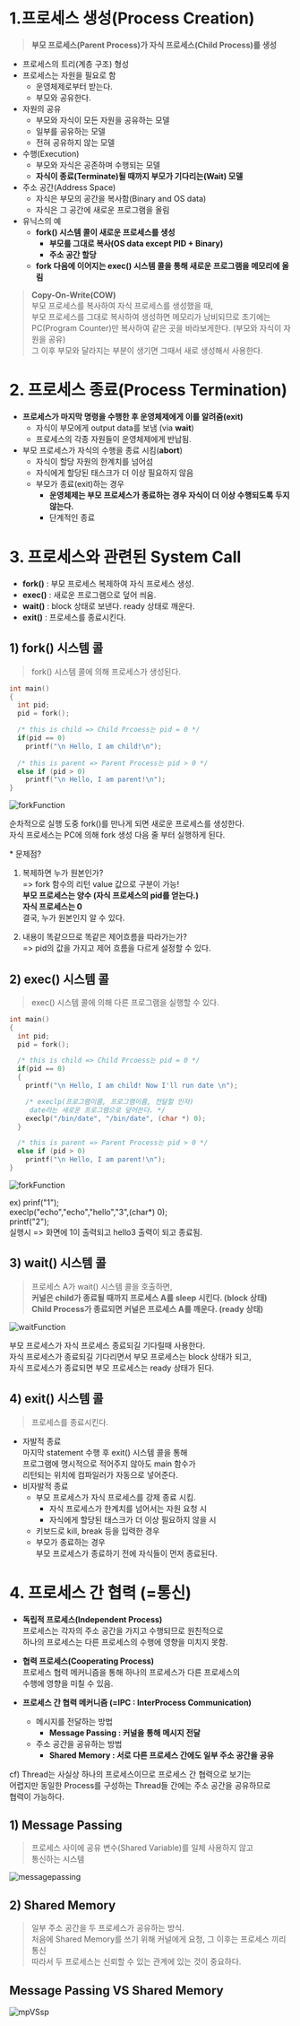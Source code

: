 # 1.프로세스 생성(Process Creation)
> **부모 프로세스(Parent Process)가 자식 프로세스(Child Process)를 생성**

- 프로세스의 트리(계층 구조) 형성
- 프로세스는 자원을 필요로 함
  - 운영체제로부터 받는다.
  - 부모와 공유한다.
- 자원의 공유
  - 부모와 자식이 모든 자원을 공유하는 모델
  - 일부를 공유하는 모델
  - 전혀 공유하지 않는 모델
- 수행(Execution)
  - 부모와 자식은 공존하며 수행되는 모델
  - **자식이 종료(Terminate)될 때까지 부모가 기다리는(Wait) 모델**
- 주소 공간(Address Space)
  - 자식은 부모의 공간을 복사함(Binary and OS data)
  - 자식은 그 공간에 새로운 프로그램을 올림
- 유닉스의 예
  - **fork() 시스템 콜이 새로운 프로세스를 생성**
    - **부모를 그대로 복사(OS data except PID + Binary)**
    - **주소 공간 할당**
  - **fork 다음에 이어지는 exec() 시스템 콜을 통해 새로운 프로그램을 메모리에 올림**

>**Copy-On-Write(COW)**     
부모 프로세스를 복사하여 자식 프로세스를 생성했을 때,     
부모 프로세스를 그대로 복사하여 생성하면 메모리가 낭비되므로 초기에는 PC(Program Counter)만 복사하여 같은 곳을 바라보게한다. (부모와 자식이 자원을 공유)     
그 이후 부모와 달라지는 부분이 생기면 그때서 새로 생성해서 사용한다.

# 2. 프로세스 종료(Process Termination)
- **프로세스가 마지막 명령을 수행한 후 운영체제에게 이를 알려줌(exit)**
  - 자식이 부모에게 output data를 보냄 (via **wait**)
  - 프로세스의 각종 자원들이 운영체제에게 반납됨.
- 부모 프로세스가 자식의 수행을 종료 시킴(**abort**)
  - 자식이 할당 자원의 한계치를 넘어섬
  - 자식에게 할당된 태스크가 더 이상 필요하지 않음
  - 부모가 종료(exit)하는 경우
    - **운영체제는 부모 프로세스가 종료하는 경우 자식이 더 이상 수행되도록 두지 않는다.**
    - 단계적인 종료

# 3. 프로세스와 관련된 System Call 
- **fork()** : 부모 프로세스 복제하여 자식 프로세스 생성.     
- **exec()** : 새로운 프로그램으로 덮어 씌움.    
- **wait()** : block 상태로 보낸다. ready 상태로 깨운다.    
- **exit()** : 프로세스를 종료시킨다.   

## 1) fork() 시스템 콜
> fork() 시스템 콜에 의해 프로세스가 생성된다.    

```C
int main()
{
  int pid;
  pid = fork();

  /* this is child => Child Prcoess는 pid = 0 */
  if(pid == 0) 
    printf("\n Hello, I am child!\n");
  
  /* this is parent => Parent Process는 pid > 0 */
  else if (pid > 0) 
    printf("\n Hello, I am parent!\n");
}
```

![forkFunction](./img/forkFunction.png)

순차적으로 실행 도중 fork()를 만나게 되면 새로운 프로세스를 생성한다.   
자식 프로세스는 PC에 의해 fork 생성 다음 줄 부터 실행하게 된다.   

\* 문제점?
1. 복제하면 누가 원본인가?    
=> fork 함수의 리턴 value 값으로 구분이 가능!        
**부모 프로세스는 양수 (자식 프로세스의 pid를 얻는다.)**   
**자식 프로세스는 0**   
결국, 누가 원본인지 알 수 있다.

2. 내용이 똑같으므로 똑같은 제어흐름을 따라가는가?    
=> pid의 값을 가지고 제어 흐름을 다르게 설정할 수 있다.

## 2) exec() 시스템 콜
> exec() 시스템 콜에 의해 다른 프로그램을 실행할 수 있다.

```C
int main()
{
  int pid;
  pid = fork();

  /* this is child => Child Prcoess는 pid = 0 */
  if(pid == 0) 
  {
    printf("\n Hello, I am child! Now I'll run date \n");

    /* execlp(프로그램이름, 프로그램이름, 전달할 인자)
     date라는 새로운 프로그램으로 덮어쓴다. */
    execlp("/bin/date", "/bin/date", (char *) 0);
  }

  /* this is parent => Parent Process는 pid > 0 */
  else if (pid > 0) 
    printf("\n Hello, I am parent!\n");
}
```

![forkFunction](./img/execFunction.png)

ex) 
prinf("1");   
execlp("echo","echo","hello","3",(char*) 0);    
printf("2");    
실행시 => 화면에 1이 출력되고  hello3 출력이 되고 종료됨.   

## 3) wait() 시스템 콜
> 프로세스 A가 wait() 시스템 콜을 호출하면,    
**커널은 child가 종료될 때까지 프로세스 A를 sleep 시킨다. (block 상태)   
Child Process가 종료되면 커널은 프로세스 A를 깨운다. (ready 상태)**

![waitFunction](./img/waitFunction.png)

부모 프로세스가 자식 프로세스 종료되길 기다릴때 사용한다.    
자식 프로세스가 종료되길 기다리면서 부모 프로세스는 block 상태가 되고,    
자식 프로세스가 종료되면 부모 프로세스는 ready 상태가 된다.   

## 4) exit() 시스템 콜
> 프로세스를 종료시킨다.

- 자발적 종료   
  마지막 statement 수행 후 exit() 시스템 콜을 통해    
  프로그램에 명시적으로 적어주지 않아도 main 함수가   
  리턴되는 위치에 컴파일러가 자동으로 넣어준다.
- 비자발적 종료
  - 부모 프로세스가 자식 프로세스를 강제 종료 시킴.
    - 자식 프로세스가 한계치를 넘어서는 자원 요청 시
    - 자식에게 할당된 태스크가 더 이상 필요하지 않을 시
  - 키보드로 kill, break 등을 입력한 경우
  - 부모가 종료하는 경우    
  부모 프로세스가 종료하기 전에 자식들이 먼저 종료된다.

# 4. 프로세스 간 협력 (=통신)
- **독립적 프로세스(Independent Process)**    
  프로세스는 각자의 주소 공간을 가지고 수행되므로 원친적으로    
  하나의 프로세스는 다른 프로세스의 수행에 영향을 미치지 못함.

- **협력 프로세스(Cooperating Process)**    
  프로세스 협력 메커니즘을 통해 하나의 프로세스가 다른 프로세스의   
  수행에 영향을 미칠 수 있음.

- **프로세스 간 협력 메커니즘 (=IPC : InterProcess Communication)**
  - 메시지를 전달하는 방법
    - **Message Passing : 커널을 통해 메시지 전달**
  - 주소 공간을 공유하는 방법
    - **Shared Memory : 서로 다른 프로세스 간에도 일부 주소 공간을 공유**

cf) Thread는 사실상 하나의 프로세스이므로 프로세스 간 협력으로 보기는   
어렵지만 동일한 Process를 구성하는 Thread들 간에는 주소 공간을 공유하므로   
협력이 가능하다.

## 1) Message Passing
> 프로세스 사이에 공유 변수(Shared Variable)를 일체 사용하지 않고   
통신하는 시스템

![messagepassing](./img/messagepassing.png)

## 2) Shared Memory
> 일부 주소 공간을 두 프로세스가 공유하는 방식.   
처음에 Shared Memory를 쓰기 위해 커널에게 요청, 그 이후는 프로세스 끼리 통신    
따라서 두 프로세스는 신뢰할 수 있는 관계에 있는 것이 중요하다.

## Message Passing VS Shared Memory
![mpVSsp](./img/mpVSsp.png)